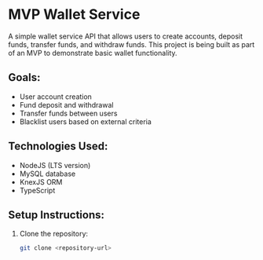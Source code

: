 # MVP Wallet Service

A simple wallet service API that allows users to create accounts, deposit funds, transfer funds, and withdraw funds. This project is being built as part of an MVP to demonstrate basic wallet functionality.

## Goals:
- User account creation
- Fund deposit and withdrawal
- Transfer funds between users
- Blacklist users based on external criteria

## Technologies Used:
- NodeJS (LTS version)
- MySQL database
- KnexJS ORM
- TypeScript

## Setup Instructions:
1. Clone the repository:
   ```bash
   git clone <repository-url>

